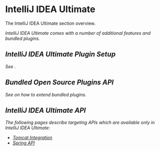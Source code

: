 <!-- Copyright 2000-2024 JetBrains s.r.o. and contributors. Use of this source code is governed by the Apache 2.0 license. -->

# IntelliJ IDEA Ultimate

<primary-label ref="IntelliJIDEA_Ultimate"/>

<link-summary>The IntelliJ IDEA Ultimate section overview.</link-summary>

<var name="productID" value="idea"/>
<var name="marketplaceProductID" value="idea"/>
<include from="snippets.topic" element-id="jetbrainsIDE_TLDR"/>

IntelliJ IDEA Ultimate comes with a number of additional features and bundled plugins.
<include from="idea.md" element-id="idea_editions"/>

## IntelliJ IDEA Ultimate Plugin Setup

See [](idea.md#ideaPluginSetup).

## Bundled Open Source Plugins API

See [](oss_plugins_extension_point_list.md) on how to extend bundled plugins.

## IntelliJ IDEA Ultimate API

The following pages describe targeting APIs which are available only in IntelliJ IDEA Ultimate:

* [Tomcat Integration](tomcat_integration.md)
* [Spring API](spring_api.md)
